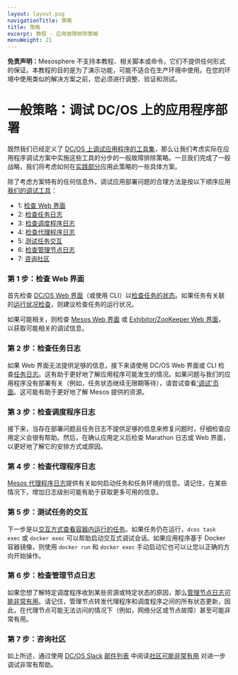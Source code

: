 ```yaml
---
layout: layout.pug
navigationTitle: 策略
title: 策略
excerpt: 教程 - 应用故障排除策略
menuWeight: 21
---
```

<p class="message--warning"><strong>免责声明：</strong>Mesosphere 不支持本教程、相关脚本或命令，它们不提供任何形式的保证。本教程的目的是为了演示功能，可能不适合在生产环境中使用。在您的环境中使用类似的解决方案之前，您必须进行调整、验证和测试。</p>

<a name=strategy></a>

# 一般策略：调试 DC/OS 上的应用程序部署

既然我们已经定义了 [DC/OS 上调试应用程序的工具集](#tools)，那么让我们考虑实际在应用程序调试方案中实施这些工具的分步的一般故障排除策略。一旦我们完成了一般战略，我们将考虑如何在[实践部分](/mesosphere/dcos/cn/1.11/tutorials/dcos-debug/scenarios/)应用此策略的一些具体方案。

除了考虑方案特有的任何信息外，调试应用部署问题的合理方法是按以下顺序应用[我们的调试工具](#tool)：

- 1: [检查 Web 界面](#GUI-strat)
- 2: [检查任务日志](#task-strat)
- 3: [检查调度程序日志](#schedule-strat)
- 4: [检查代理程序日志](#agent-strat)
- 5: [测试任务交互](#interactive-strat)
- 6: [检查管理节点日志](#master-strat)
- 7: [咨询社区](#community-strat)


<a name="GUI-strat"></a>

### 第 1 步：检查 Web 界面

首先检查 [DC/OS Web 界面](#dcos-ui)（或使用 CLI）以[检查任务的状态](/mesosphere/dcos/latest/deploying-services/task-handling/)。如果任务有关联的[运行状况检查](/mesosphere/dcos/latest/deploying-services/creating-services/health-checks/)，则建议检查任务的运行状况。

如果可能相关，则检查 [Mesos Web 界面](/mesosphere/dcos/cn/1.11/tutorials/dcos-debug/tools/#mesos-ui) 或 [Exhibitor/ZooKeeper Web 界面](/mesosphere/dcos/cn/1.11/tutorials/dcos-debug/tools/#zoo-ui)，以获取可能相关的调试信息。

<a name="task-strat"></a>

### 第 2 步：检查任务日志

如果 Web 界面无法提供足够的信息，接下来请使用 DC/OS Web 界面或 CLI 检查[任务日志](/mesosphere/dcos/cn/1.11/tutorials/dcos-debug/tools/#task-logs)。这有助于更好地了解应用程序可能发生的情况。如果问题与我们的应用程序没有部署有关（例如，任务状态继续无限期等待），请尝试查看['调试'页面](/mesosphere/dcos/cn/1.11/monitoring/debugging/gui-debugging/#debugging-page)。这可能有助于更好地了解 Mesos 提供的资源。

<a name="schedule-strat"></a>

### 第 3 步：检查调度程序日志

接下来，当存在部署问题且任务日志不提供足够的信息来修复问题时，仔细检查应用定义会很有帮助。然后，在确认应用定义后检查 Marathon 日志或 Web 界面，以更好地了解它的安排方式或原因。

<a name="agent-strat"></a>

### 第 4 步：检查代理程序日志

[Mesos 代理程序日志](/mesosphere/dcos/cn/1.11/tutorials/dcos-debug/tools/#mesos-agent-logs)提供有关如何启动任务和任务环境的信息。请记住，在某些情况下，增加日志级别可能有助于获取更多可用的信息。

<a name="interactive-strat"></a>

### 第 5 步：测试任务的交互

下一步是以[交互方式查看容器内运行的任务](/mesosphere/dcos/cn/1.11/tutorials/dcos-debug//tools/#interactive)。如果任务仍在运行，`dcos task exec` 或 `docker exec` 可以帮助启动交互式调试会话。如果应用程序基于 Docker 容器镜像，则使用 `docker run` 和 `docker exec` 手动启动它也可以让您以正确的方向开始操作。

<a name="master-strat"></a>

### 第 6 步：检查管理节点日志

如果您想了解特定调度程序收到某些资源或特定状态的原因，那么[管理节点日志可能非常有用](/mesosphere/dcos/cn/1.11/tutorials/dcos-debug/tools/#master-logs)。请记住，管理节点转发代理程序和调度程序之间的所有状态更新，因此，在代理节点可能无法访问的情况下（例如，网络分区或节点故障）甚至可能非常有用。

<a name="community-strat"></a>

### 第 7 步：咨询社区

如上所述，通过使用 [DC/OS Slack](http://chat.dcos.io/?_ga=2.29995196.285985511.1525709518-600356888.1525372520) [邮件列表](https://groups.google.com/a/dcos.io/forum/#!forum/users) 中阅读[社区可能非常有用](/mesosphere/dcos/cn/1.11/tutorials/dcos-debug/tools/#community) 对进一步调试非常有帮助。
